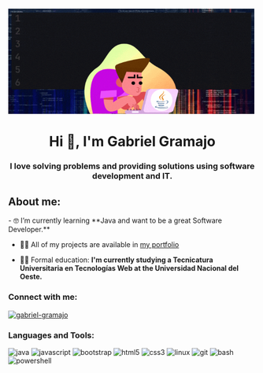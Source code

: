 <p>
  <img align="center" src="./banner.gif" alt="banner" width="500">
</p>

<h1 align="center">Hi 👋, I'm Gabriel Gramajo</h1>
<h3 align="center">I love solving problems and providing solutions using software development and IT.</h3>

<h2 align="left">About me:</h2>
<!--
- 🔭 I’m currently working on [Refugiaditos](https://github.com/gabygramajo/Proyecto-Grupal-CoC-4.0)
-->
- 🤓 I’m currently learning **Java and want to be a great Software Developer.**

- 👨‍💻 All of my projects are available in [my portfolio](https://gabrielgram.netlify.app/)

- 👨‍🎓 Formal education: **I'm currently studying a Tecnicatura Universitaria en Tecnologías Web at the Universidad Nacional del Oeste.**


<h3 align="left">Connect with me:</h3>
<p align="left">
<a href="https://linkedin.com/in/gabriel-gramajo" target="_blank"><img align="center" src="https://raw.githubusercontent.com/rahuldkjain/github-profile-readme-generator/master/src/images/icons/Social/linked-in-alt.svg" alt="gabriel-gramajo" height="30" width="40" /></a>
</p>

<h3 align="left">Languages and Tools:</h3>
<p align="left"> 
  <img src="https://img.shields.io/badge/java-%23ED8B00.svg?style=for-the-badge&logo=openjdk&logoColor=white" alt="java" />  
  <img src="https://img.shields.io/badge/javascript-%23323330.svg?style=for-the-badge&logo=javascript&logoColor=%23F7DF1E" alt="javascript" /> 
  <img src="https://img.shields.io/badge/bootstrap-%238511FA.svg?style=for-the-badge&logo=bootstrap&logoColor=white" alt="bootstrap" /> 
  <img src="https://img.shields.io/badge/html5-%23E34F26.svg?style=for-the-badge&logo=html5&logoColor=white" alt="html5" /> 
  <img src="https://img.shields.io/badge/css3-%231572B6.svg?style=for-the-badge&logo=css3&logoColor=white" alt="css3" /> 
  <img src="https://img.shields.io/badge/Linux-FCC624?style=for-the-badge&logo=linux&logoColor=black" alt="linux" /> 
  <img src="https://img.shields.io/badge/git-%23F05033.svg?style=for-the-badge&logo=git&logoColor=white" alt="git" /> 
  <img src="https://img.shields.io/badge/shell_script-%23121011.svg?style=for-the-badge&logo=gnu-bash&logoColor=white" alt="bash" /> 
  <img src="https://img.shields.io/badge/PowerShell-%235391FE.svg?style=for-the-badge&logo=powershell&logoColor=white" alt="powershell" /> 
</p>

